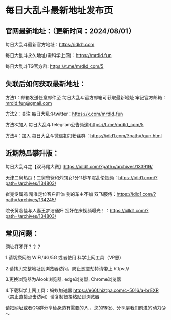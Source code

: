 # 每日大乱斗最新地址发布页

官网最新地址：（更新时间：2024/08/01）
-
 每日大乱斗最新官方地址：https://idld1.com

 每日大乱斗永久地址(需科学上网)：https://mrdld.fun

 每日大乱斗TG官方群: https://t.me/mrdld_com/5

失联后如何获取最新地址：
-
方法1：邮箱发送任意邮件至 每日大乱斗官方邮箱可获取最新地址
牢记官方邮箱：mrdld.fun@gmail.com

方法2：关注 每日大乱斗twitter：https://x.com/mrdld_fun

方法3:加入 每日大乱斗Telegram公告频道:https://t.me/mrdld_com/5

方法4：加入 每日大乱斗微信扣扣粉丝群：https://idld1.com/?path=/qun.html

近期热瓜攀升版：
-
每日大乱斗之【双马尾大赛】https://idld1.com/?path=/archives/133919/

天津二舅热瓜！二舅爸爸和外甥女1分11秒车震乱伦视频：https://idld1.com/?path=/archives/134803/

崔克专属鸡 精准定位客户群体 别的车主不加 双飞服侍：https://idld1.com/?path=/archives/134245/

院长黄宏佳与人妻王梦洁通奸 捉奸在床视频曝光！：https://idld1.com/?path=/archives/134803/



常见问题：
-
网址打不开？？？

1.请切换网络 WIFI/4G/5G 或者使用 科学上网工具（VP恩）

2.请拷贝完整地址到浏览器访问，防止恶意劫持请带上 https://

3.更换浏览器为Alook浏览器, edge浏览器, Chrome浏览器

4.下载科学上网工具：蚂蚁加速器 https://e66f.hiztpa.com/c-5016/a-brEXR （禁止直接点击访问）请复制链接粘贴到浏览器

请把网址或者QQ群分享给身边有需要的人 ，您的转发、分享是我们前进的动力😘～
